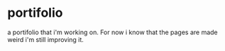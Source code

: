 # portifolio
a portifolio that i'm working on.
For now i know that the pages are made weird
i'm still improving it.

